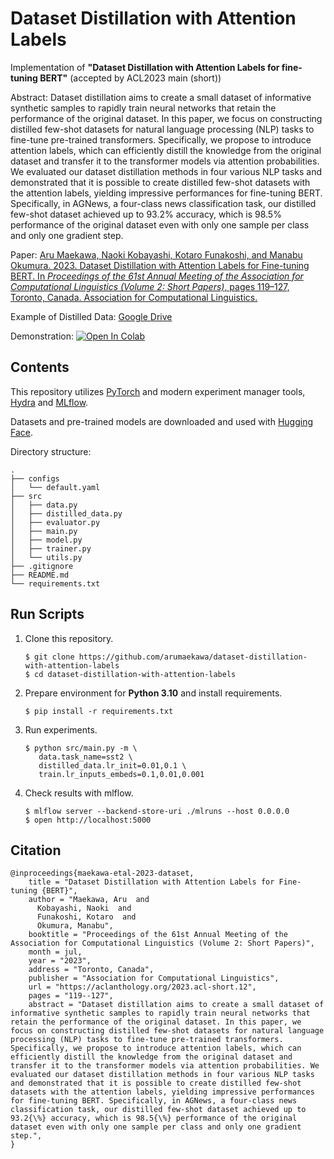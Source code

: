 # Dataset Distillation with Attention Labels

Implementation of **"Dataset Distillation with Attention Labels for fine-tuning BERT"** (accepted by ACL2023 main (short))

Abstract: Dataset distillation aims to create a small dataset of informative synthetic samples to rapidly train neural networks that retain the performance of the original dataset. In this paper, we focus on constructing distilled few-shot datasets for natural language processing (NLP) tasks to fine-tune pre-trained transformers. Specifically, we propose to introduce attention labels, which can efficiently distill the knowledge from the original dataset and transfer it to the transformer models via attention probabilities. We evaluated our dataset distillation methods in four various NLP tasks and demonstrated that it is possible to create distilled few-shot datasets with the attention labels, yielding impressive performances for fine-tuning BERT. Specifically, in AGNews, a four-class news classification task, our distilled few-shot dataset achieved up to 93.2% accuracy, which is 98.5% performance of the original dataset even with only one sample per class and only one gradient step.

Paper: [Aru Maekawa, Naoki Kobayashi, Kotaro Funakoshi, and Manabu Okumura. 2023. Dataset Distillation with Attention Labels for Fine-tuning BERT. In _Proceedings of the 61st Annual Meeting of the Association for Computational Linguistics (Volume 2: Short Papers)_, pages 119–127, Toronto, Canada. Association for Computational Linguistics.](https://aclanthology.org/2023.acl-short.12/)

Example of Distilled Data: [Google Drive](https://drive.google.com/file/d/10DkcGEfw9DTWuxBQciin0jGyr9yMQC0H/view?usp=sharing)

Demonstration: [![Open In Colab](https://colab.research.google.com/assets/colab-badge.svg)](https://colab.research.google.com/drive/13RJSM35HZM4pPwSmCuFAKuaBtXNzU9II?usp=sharing)

## Contents

This repository utilizes [PyTorch](https://pytorch.org/) and modern experiment manager tools, [Hydra](https://hydra.cc/) and [MLflow](https://www.mlflow.org/).

Datasets and pre-trained models are downloaded and used with [Hugging Face](https://huggingface.co/).

Directory structure:

```
.
├── configs
│   └── default.yaml
├── src
│   ├── data.py
│   ├── distilled_data.py
│   ├── evaluator.py
│   ├── main.py
│   ├── model.py
│   ├── trainer.py
│   └── utils.py
├── .gitignore
├── README.md
└── requirements.txt
```

## Run Scripts

1. Clone this repository.
   ```
   $ git clone https://github.com/arumaekawa/dataset-distillation-with-attention-labels
   $ cd dataset-distillation-with-attention-labels
   ```
2. Prepare environment for **Python 3.10** and install requirements.
   ```
   $ pip install -r requirements.txt
   ```
3. Run experiments.
   ```
   $ python src/main.py -m \
      data.task_name=sst2 \
      distilled_data.lr_init=0.01,0.1 \
      train.lr_inputs_embeds=0.1,0.01,0.001
   ```
4. Check results with mlflow.
   ```
   $ mlflow server --backend-store-uri ./mlruns --host 0.0.0.0
   $ open http://localhost:5000
   ```

<!-- ## References: -->

## Citation

```
@inproceedings{maekawa-etal-2023-dataset,
    title = "Dataset Distillation with Attention Labels for Fine-tuning {BERT}",
    author = "Maekawa, Aru  and
      Kobayashi, Naoki  and
      Funakoshi, Kotaro  and
      Okumura, Manabu",
    booktitle = "Proceedings of the 61st Annual Meeting of the Association for Computational Linguistics (Volume 2: Short Papers)",
    month = jul,
    year = "2023",
    address = "Toronto, Canada",
    publisher = "Association for Computational Linguistics",
    url = "https://aclanthology.org/2023.acl-short.12",
    pages = "119--127",
    abstract = "Dataset distillation aims to create a small dataset of informative synthetic samples to rapidly train neural networks that retain the performance of the original dataset. In this paper, we focus on constructing distilled few-shot datasets for natural language processing (NLP) tasks to fine-tune pre-trained transformers. Specifically, we propose to introduce attention labels, which can efficiently distill the knowledge from the original dataset and transfer it to the transformer models via attention probabilities. We evaluated our dataset distillation methods in four various NLP tasks and demonstrated that it is possible to create distilled few-shot datasets with the attention labels, yielding impressive performances for fine-tuning BERT. Specifically, in AGNews, a four-class news classification task, our distilled few-shot dataset achieved up to 93.2{\%} accuracy, which is 98.5{\%} performance of the original dataset even with only one sample per class and only one gradient step.",
}
```

